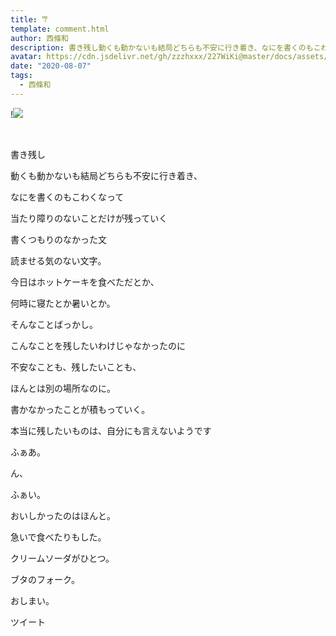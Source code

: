 ```yaml
---
title: 𐂐 
template: comment.html
author: 西條和
description: 書き残し動くも動かないも結局どちらも不安に行き着き、なにを書くのもこわくなって...
avatar: https://cdn.jsdelivr.net/gh/zzzhxxx/227WiKi@master/docs/assets/photo/avatar/nagomi.jpg
date: "2020-08-07"
tags:
  - 西條和
---
```


!![](https://cdn.jsdelivr.net/gh/227WiKi/227WiKi-image@master/blog-image/nagomi-2020-08-07_1.jpg)



  ﻿


















書き残し



























動くも動かないも結局どちらも不安に行き着き、








なにを書くのもこわくなって











当たり障りのないことだけが残っていく















書くつもりのなかった文










読ませる気のない文字。





















今日はホットケーキを食べただとか、





何時に寝たとか暑いとか。











そんなことばっかし。














こんなことを残したいわけじゃなかったのに










不安なことも、残したいことも、

ほんとは別の場所なのに。














書かなかったことが積もっていく。






















本当に残したいものは、自分にも言えないようです








































ふぁあ。


















ん、










ふぁい。
















おいしかったのはほんと。














急いで食べたりもした。


















クリームソーダがひとつ。




















ブタのフォーク。
















おしまい。


ツイート



